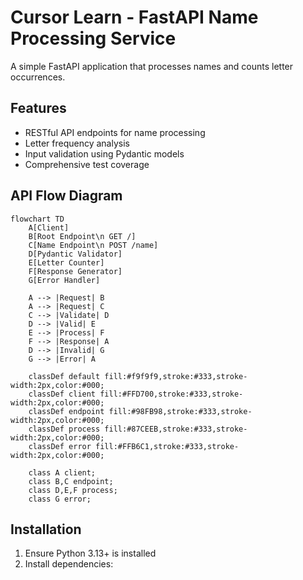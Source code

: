# Cursor Learn - FastAPI Name Processing Service

A simple FastAPI application that processes names and counts letter occurrences.

## Features

- RESTful API endpoints for name processing
- Letter frequency analysis
- Input validation using Pydantic models
- Comprehensive test coverage

## API Flow Diagram

```mermaid
flowchart TD
    A[Client]
    B[Root Endpoint\n GET /]
    C[Name Endpoint\n POST /name]
    D[Pydantic Validator]
    E[Letter Counter]
    F[Response Generator]
    G[Error Handler]

    A --> |Request| B
    A --> |Request| C
    C --> |Validate| D
    D --> |Valid| E
    E --> |Process| F
    F --> |Response| A
    D --> |Invalid| G
    G --> |Error| A

    classDef default fill:#f9f9f9,stroke:#333,stroke-width:2px,color:#000;
    classDef client fill:#FFD700,stroke:#333,stroke-width:2px,color:#000;
    classDef endpoint fill:#98FB98,stroke:#333,stroke-width:2px,color:#000;
    classDef process fill:#87CEEB,stroke:#333,stroke-width:2px,color:#000;
    classDef error fill:#FFB6C1,stroke:#333,stroke-width:2px,color:#000;

    class A client;
    class B,C endpoint;
    class D,E,F process;
    class G error;
```

## Installation

1. Ensure Python 3.13+ is installed
2. Install dependencies:





